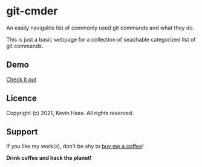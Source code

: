 # git-cmder
An easily navigable list of commonly used git commands and what they do.

This is just a basic webpage for a collection of seachable categorized list of git commands.

## Demo 
[Check it out](https://proransum.github.io/git-cmder)

## Licence
Copyright (c) 2021, Kevin Haas. All rights reserved.

## Support
If you like my work(s), don't be shy to [buy me a coffee](https://www.buymeacoffee.com/kevinhaas)!


__Drink coffee and hack the planet!__
